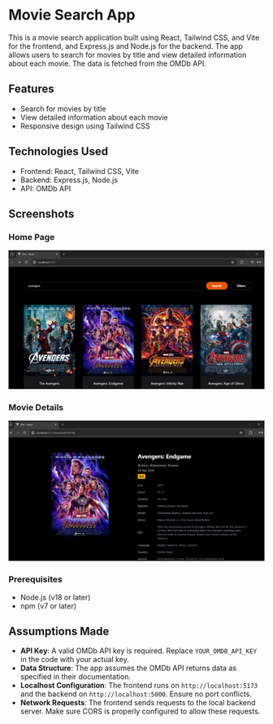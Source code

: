 # Movie Search App

This is a movie search application built using React, Tailwind CSS, and Vite for the frontend, and Express.js and Node.js for the backend. The app allows users to search for movies by title and view detailed information about each movie. The data is fetched from the OMDb API.

## Features

- Search for movies by title
- View detailed information about each movie
- Responsive design using Tailwind CSS

## Technologies Used

- Frontend: React, Tailwind CSS, Vite
- Backend: Express.js, Node.js
- API: OMDb API

## Screenshots

### Home Page
![Search Results](./homepage.png)

### Movie Details
![Movie Details](./moviepage.png)


### Prerequisites

- Node.js (v18 or later)
- npm (v7 or later)

## Assumptions Made

- **API Key**: A valid OMDb API key is required. Replace `YOUR_OMDB_API_KEY` in the code with your actual key.
- **Data Structure**: The app assumes the OMDb API returns data as specified in their documentation.
- **Localhost Configuration**: The frontend runs on `http://localhost:5173` and the backend on `http://localhost:5000`. Ensure no port conflicts.
- **Network Requests**: The frontend sends requests to the local backend server. Make sure CORS is properly configured to allow these requests.

